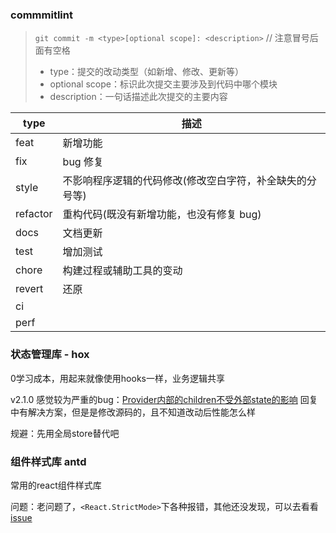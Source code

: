 

### commmitlint 
> `git commit -m <type>[optional scope]: <description>` // 注意冒号后面有空格
> - type：提交的改动类型（如新增、修改、更新等）
> - optional scope：标识此次提交主要涉及到代码中哪个模块
> - description：一句话描述此次提交的主要内容

|type  |描述   |
|----|----|
|feat|	新增功能|
|fix|	bug 修复|
|style|	不影响程序逻辑的代码修改(修改空白字符，补全缺失的分号等)|
|refactor|	重构代码(既没有新增功能，也没有修复 bug)|
|docs|	文档更新|
|test|	增加测试|
|chore|	构建过程或辅助工具的变动|
|revert| 还原 |
|ci     |       |
|perf   |       |

### 状态管理库 - hox

0学习成本，用起来就像使用hooks一样，业务逻辑共享

v2.1.0 感觉较为严重的bug：[Provider内部的children不受外部state的影响](https://github.com/umijs/hox/issues/97)
回复中有解决方案，但是是修改源码的，且不知道改动后性能怎么样

规避：先用全局store替代吧

### 组件样式库 antd

常用的react组件样式库

问题：老问题了，`<React.StrictMode>`下各种报错，其他还没发现，可以去看看[issue](https://github.com/ant-design/ant-design/issues)